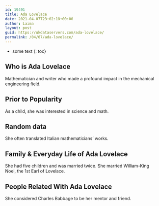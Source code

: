 ```yaml
---
id: 19491
title: Ada Lovelace
date: 2021-04-07T23:02:18+00:00
author: Laima
layout: post
guid: https://ukdataservers.com/ada-lovelace/
permalink: /04/07/ada-lovelace/
---
```


* some text
{: toc}


## Who is Ada Lovelace
                  
                  
                  
Mathematician and writer who made a profound impact in the mechanical engineering field.
                  
              
            
              
            
                
                
                
## Prior to Popularity
                  
                  
                  
As a child, she was interested in science and math.
                  
              
            
              
            
                
                
                
## Random data
                  
                  
                  
She often translated Italian mathematicians&#8217; works.
                  
              
            
              
            
                
                
                
## Family & Everyday Life of Ada Lovelace
                  
                  
                  
She had five children and was married twice. She married William-King Noel, the 1st Earl of Lovelace.
                  
              
            
              
            
                
                
                
## People Related With Ada Lovelace
                  
                  
                  
She considered Charles Babbage to be her mentor and friend.
                  
              
            
              
            
                
              
            
              
              
            
            
              
            
          
          
          